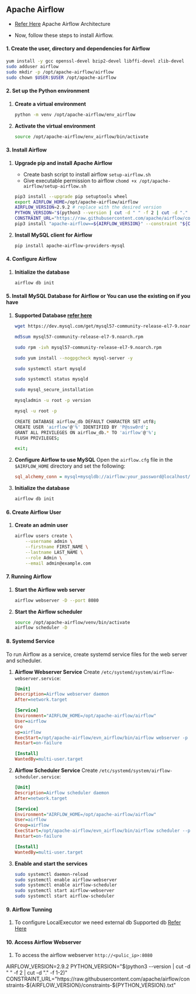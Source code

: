Apache Airflow
--------------

* [Refer Here](https://airflow.apache.org/docs/apache-airflow/stable/core-concepts/overview.html) Apache Airflow Architecture 

* Now, follow these steps to install Airflow.

#### 1. Create the user, directory and dependencies for Airflow

```bash
yum install -y gcc openssl-devel bzip2-devel libffi-devel zlib-devel 
sudo adduser airflow 
sudo mkdir -p /opt/apache-airflow/airflow
sudo chown $USER:$USER /opt/apache-airflow
```

#### 2. Set up the Python environment

1. **Create a virtual environment**
   ```bash
   python -m venv /opt/apache-airflow/env_airflow
   ```

2. **Activate the virtual environment**
   ```bash
   source /opt/apache-airflow/env_airflow/bin/activate
   ```

#### 3. Install Airflow

1. **Upgrade pip and install Apache Airflow**
   * Create bash script to install airflow `setup-airflow.sh`
   * Give executable permission to airflow `chomd +x /opt/apache-airflow/setup-airflow.sh`

   ```bash
   pip3 install --upgrade pip setuptools wheel
   export AIRFLOW_HOME=/opt/apache-airflow/airflow
   AIRFLOW_VERSION=2.9.2 # replace with the desired version
   PYTHON_VERSION="$(python3 --version | cut -d " " -f 2 | cut -d "." -f 1-2)"
   CONSTRAINT_URL="https://raw.githubusercontent.com/apache/airflow/constraints-${AIRFLOW_VERSION}/constraints-${PYTHON_VERSION}.txt"
   pip3 install "apache-airflow==${AIRFLOW_VERSION}" --constraint "${CONSTRAINT_URL}"
   ```

2. **Install MySQL client for Airflow**
   ```bash
   pip install apache-airflow-providers-mysql
   ```

#### 4. Configure Airflow

1. **Initialize the database**
   ```bash
   airflow db init
   ```
#### 5. Install MySQL Database for Airflow or You can use the existing on if you have 

1. **Supported Database [refer here](https://airflow.apache.org/docs/apache-airflow/stable/howto/set-up-database.html)**

    ```bash
    wget https://dev.mysql.com/get/mysql57-community-release-el7-9.noarch.rpm

    md5sum mysql57-community-release-el7-9.noarch.rpm

    sudo rpm -ivh mysql57-community-release-el7-9.noarch.rpm

    sudo yum install --nogpgcheck mysql-server -y

    sudo systemctl start mysqld

    sudo systemctl status mysqld

    sudo mysql_secure_installation

    mysqladmin -u root -p version

    mysql -u root -p

    CREATE DATABASE airflow_db DEFAULT CHARACTER SET utf8;
    CREATE USER 'airflow'@'%' IDENTIFIED BY 'P@ssw0rd';
    GRANT ALL PRIVILEGES ON airflow_db.* TO 'airflow'@'%';
    FLUSH PRIVILEGES;

    exit;

    ```

2. **Configure Airflow to use MySQL**
   Open the `airflow.cfg` file in the `$AIRFLOW_HOME` directory and set the following:
   ```ini
   sql_alchemy_conn = mysql+mysqldb://airflow:your_password@localhost/airflow
   ```

3. **Initialize the database**
   ```bash
   airflow db init
   ```

#### 6. Create Airflow User

1. **Create an admin user**
   ```bash
   airflow users create \
       --username admin \
       --firstname FIRST_NAME \
       --lastname LAST_NAME \
       --role Admin \
       --email admin@example.com
   ```

#### 7. Running Airflow

1. **Start the Airflow web server**
   ```bash
   airflow webserver -D --port 8080
   ```

2. **Start the Airflow scheduler**
   ```bash
   source /opt/apache-airflow/venv/bin/activate
   airflow scheduler -D 
   ```

#### 8. Systemd Service

To run Airflow as a service, create systemd service files for the web server and scheduler.

1. **Airflow Webserver Service**
   Create `/etc/systemd/system/airflow-webserver.service`:
   ```ini
   [Unit]
   Description=Airflow webserver daemon
   After=network.target
   
   [Service]
   Environment="AIRFLOW_HOME=/opt/apache-airflow/airflow"
   User=airflow
   Gro
   up=airflow
   ExecStart=/opt/apache-airflow/evn_airflow/bin/airflow webserver -p 8080 --pid /opt/apache-airflow/airflow/airflow-webserver.pid --stdout /opt/apache-airflow/airflow/airflow-webserver.out --stderr /opt/apache-airflow/airflow/airflow-webserver.err
   Restart=on-failure
   
   [Install]
   WantedBy=multi-user.target
   ```

2. **Airflow Scheduler Service**
   Create `/etc/systemd/system/airflow-scheduler.service`:
   ```ini
   [Unit]
   Description=Airflow scheduler daemon
   After=network.target
   
   [Service]
   Environment="AIRFLOW_HOME=/opt/apache-airflow/airflow"
   User=airflow
   Group=airflow
   ExecStart=/opt/apache-airflow/evn_airflow/bin/airflow scheduler --pid /opt/apache-airflow/airflow/scheduler/airflow-scheduler.pid --stdout /opt/apache-airflow/apache-airflow/airflow/scheduler/airflow-scheduler.out --stderr /opt/apache-airflow/airflow/scheduler/airflow-scheduler.err
   Restart=on-failure
   
   [Install]
   WantedBy=multi-user.target
   ```

3. **Enable and start the services**
   ```bash
   sudo systemctl daemon-reload
   sudo systemctl enable airflow-webserver
   sudo systemctl enable airflow-scheduler
   sudo systemctl start airflow-webserver
   sudo systemctl start airflow-scheduler
   ```


#### 9. Airflow Tunning 

1.  To configure LocalExecutor we need external db Supported db [Refer Here](https://airflow.apache.org/docs/apache-airflow/2.2.5/howto/set-up-database.html)

#### 10. Access Airflow Webserver

1. To access the airflow webserver `http://<pulic_ip>:8080`



AIRFLOW_VERSION=2.9.2
PYTHON_VERSION="$(python3 --version | cut -d " " -f 2 | cut -d "." -f 1-2)"
CONSTRAINT_URL="https://raw.githubusercontent.com/apache/airflow/constraints-${AIRFLOW_VERSION}/constraints-${PYTHON_VERSION}.txt"
